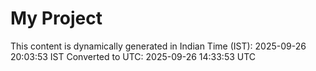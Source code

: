 # My Project

This content is dynamically generated in Indian Time (IST): 2025-09-26 20:03:53 IST
Converted to UTC: 2025-09-26 14:33:53 UTC
